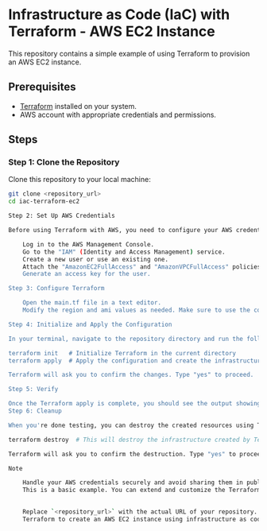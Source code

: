 # Infrastructure as Code (IaC) with Terraform - AWS EC2 Instance

This repository contains a simple example of using Terraform to provision an AWS EC2 instance.

## Prerequisites

- [Terraform](https://www.terraform.io/downloads.html) installed on your system.
- AWS account with appropriate credentials and permissions.

## Steps

### Step 1: Clone the Repository

Clone this repository to your local machine:

```bash
git clone <repository_url>
cd iac-terraform-ec2

Step 2: Set Up AWS Credentials

Before using Terraform with AWS, you need to configure your AWS credentials:

    Log in to the AWS Management Console.
    Go to the "IAM" (Identity and Access Management) service.
    Create a new user or use an existing one.
    Attach the "AmazonEC2FullAccess" and "AmazonVPCFullAccess" policies to the user (Note: In a production environment, it's recommended to follow the principle of least privilege and create a custom policy with only the required permissions).
    Generate an access key for the user.

Step 3: Configure Terraform

    Open the main.tf file in a text editor.
    Modify the region and ami values as needed. Make sure to use the correct AWS region and the appropriate AMI for your region.

Step 4: Initialize and Apply the Configuration

In your terminal, navigate to the repository directory and run the following commands:

terraform init   # Initialize Terraform in the current directory
terraform apply  # Apply the configuration and create the infrastructure

Terraform will ask you to confirm the changes. Type "yes" to proceed.

Step 5: Verify

Once the Terraform apply is complete, you should see the output showing the details of the created instance. You can also go to the AWS Management Console, navigate to the EC2 service, and verify that the instance has been provisioned.
Step 6: Cleanup

When you're done testing, you can destroy the created resources using Terraform:

terraform destroy  # This will destroy the infrastructure created by Terraform

Terraform will ask you to confirm the destruction. Type "yes" to proceed.

Note

    Handle your AWS credentials securely and avoid sharing them in public repositories.
    This is a basic example. You can extend and customize the Terraform configuration to provision more complex infrastructure.

    
    Replace `<repository_url>` with the actual URL of your repository. This README.md file provides clear instructions, important notes, and tips for working with 
    Terraform to create an AWS EC2 instance using infrastructure as code.


